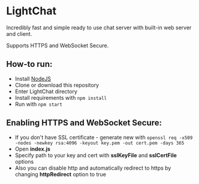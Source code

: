 # LightChat

Incredibly fast and simple ready to use chat server with built-in web server and client.

Supports HTTPS and WebSocket Secure.

## How-to run:
- Install [NodeJS](https://nodejs.org/en/ "NodeJS")
- Clone or download this repository
- Enter LightChat directory
- Install requirements with `npm install`
- Run with `npm start`

## Enabling HTTPS and WebSocket Secure:
- If you don't have SSL certificate - generate new with `openssl req -x509 -nodes -newkey rsa:4096 -keyout key.pem -out cert.pem -days 365`
- Open **index.js**
- Specify path to your key and cert with **sslKeyFile** and **sslCertFile** options
- Also you can disable http and automatically redirect to https by changing **httpRedirect** option to true
